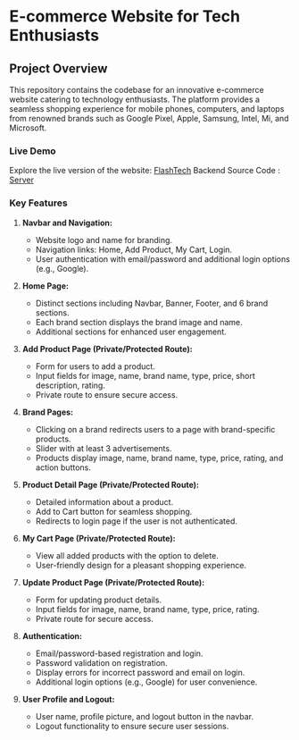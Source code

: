 # E-commerce Website for Tech Enthusiasts

## Project Overview

This repository contains the codebase for an innovative e-commerce website catering to technology enthusiasts. The platform provides a seamless shopping experience for mobile phones, computers, and laptops from renowned brands such as Google Pixel, Apple, Samsung, Intel, Mi, and Microsoft.

### Live Demo

Explore the live version of the website: [FlashTech](https://flashtech-client.web.app/)
Backend Source Code : [Server](https://github.com/ShafayetAhmad/FlashTech-Server)

### Key Features

1. **Navbar and Navigation:**

   - Website logo and name for branding.
   - Navigation links: Home, Add Product, My Cart, Login.
   - User authentication with email/password and additional login options (e.g., Google).

2. **Home Page:**

   - Distinct sections including Navbar, Banner, Footer, and 6 brand sections.
   - Each brand section displays the brand image and name.
   - Additional sections for enhanced user engagement.

3. **Add Product Page (Private/Protected Route):**

   - Form for users to add a product.
   - Input fields for image, name, brand name, type, price, short description, rating.
   - Private route to ensure secure access.

4. **Brand Pages:**

   - Clicking on a brand redirects users to a page with brand-specific products.
   - Slider with at least 3 advertisements.
   - Products display image, name, brand name, type, price, rating, and action buttons.

5. **Product Detail Page (Private/Protected Route):**

   - Detailed information about a product.
   - Add to Cart button for seamless shopping.
   - Redirects to login page if the user is not authenticated.

6. **My Cart Page (Private/Protected Route):**

   - View all added products with the option to delete.
   - User-friendly design for a pleasant shopping experience.

7. **Update Product Page (Private/Protected Route):**

   - Form for updating product details.
   - Input fields for image, name, brand name, type, price, rating.
   - Private route for secure access.

8. **Authentication:**

   - Email/password-based registration and login.
   - Password validation on registration.
   - Display errors for incorrect password and email on login.
   - Additional login options (e.g., Google) for user convenience.

9. **User Profile and Logout:**
   - User name, profile picture, and logout button in the navbar.
   - Logout functionality to ensure secure user sessions.
